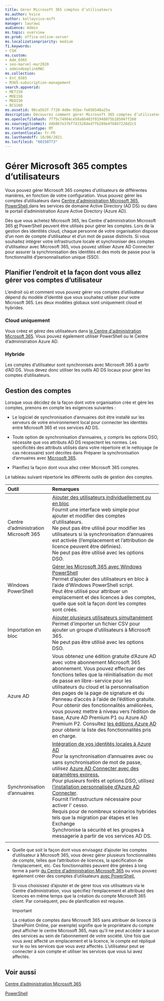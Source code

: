 ```yaml
---
title: Gérer Microsoft 365 comptes d’utilisateurs
ms.author: kvice
author: kelleyvice-msft
manager: laurawi
audience: Admin
ms.topic: overview
ms.prod: office-online-server
ms.localizationpriority: medium
f1.keywords:
- CSH
ms.custom:
- Adm_O365
- seo-marvel-mar2020
- admindeeplinkMAC
ms.collection:
- Ent_O365
- M365-subscription-management
search.appverid:
- MET150
- MOE150
- MED150
- BCS160
ms.assetid: 98ca5b3f-f720-4d8e-91be-fe656548a25a
description: Découvrez comment gérer Microsoft 365 comptes d’utilisateurs.
ms.openlocfilehash: 7f75c74984ce58a8b403f01948075b185047f260
ms.sourcegitcommit: d4b867e37bf741528ded7fb289e4f6847228d2c5
ms.translationtype: MT
ms.contentlocale: fr-FR
ms.lasthandoff: 10/06/2021
ms.locfileid: "60150773"
---
```

# <a name="manage-microsoft-365-user-accounts"></a>Gérer Microsoft 365 comptes d’utilisateurs

Vous pouvez gérer Microsoft 365 comptes d’utilisateurs de différentes manières, en fonction de votre configuration. Vous pouvez gérer les comptes d’utilisateurs dans [Centre d'administration Microsoft 365,](/admin) [PowerShell,](manage-user-accounts-and-licenses-with-microsoft-365-powershell.md)dans les services de domaine Active Directory (AD DS) ou dans le portail d’administration Azure Active Directory (Azure AD). 

Dès que vous achetez Microsoft 365, les Centre d'administration Microsoft 365 <a href="https://go.microsoft.com/fwlink/p/?linkid=2024339" target="_blank">et</a> PowerShell peuvent être utilisés pour gérer les comptes. Lors de la gestion des identités cloud, chaque personne de votre organisation dispose d’un nom de compte d’utilisateur et d’un mot de passe distincts. Si vous souhaitez intégrer votre infrastructure locale et synchroniser des comptes d’utilisateur avec Microsoft 365, vous pouvez utiliser Azure AD Connecter pour assurer la synchronisation des identités et des mots de passe pour la fonctionnalité d’personnalisation unique (SSO).
  
## <a name="plan-for-where-and-how-you-will-manage-your-user-accounts"></a>Planifier l’endroit et la façon dont vous allez gérer vos comptes d’utilisateur

L’endroit où et comment vous pouvez gérer vos comptes d’utilisateur dépend du modèle d’identité que vous souhaitez utiliser pour votre Microsoft 365. Les deux modèles globaux sont uniquement cloud et hybrides.
  
### <a name="cloud-only"></a>Cloud uniquement

Vous créez et gérez des utilisateurs dans <a href="https://go.microsoft.com/fwlink/p/?linkid=2024339" target="_blank">le Centre d'administration Microsoft 365</a>. Vous pouvez également utiliser PowerShell ou le Centre d’administration Azure AD. 
    
### <a name="hybrid"></a>Hybride

Les comptes d’utilisateur sont synchronisés avec Microsoft 365 à partir d’AD DS. Vous devez donc utiliser les outils AD DS locaux pour gérer les comptes d’utilisateurs. 
    
## <a name="managing-accounts"></a>Gestion des comptes

Lorsque vous décidez de la façon dont votre organisation crée et gère les comptes, prenons en compte les exigences suivantes :
  
- Le logiciel de synchronisation d’annuaires doit être installé sur les serveurs de votre environnement local pour connecter les identités entre Microsoft 365 et vos services AD DS.
    
- Toute option de synchronisation d’annuaires, y compris les options DSO, nécessite que vos attributs AD DS respectent les normes. Les spécificités des attributs utilisés dans votre répertoire et le nettoyage (le cas nécessaire) sont décrites dans Préparer la synchronisation d’annuaires avec [Microsoft 365](prepare-for-directory-synchronization.md). 
    
- Planifiez la façon dont vous allez créer Microsoft 365 comptes.
    
Le tableau suivant répertorie les différents outils de gestion des comptes.
    
|Outil|Remarques|
|:-----|:-----|
|Centre d’administration Microsoft 365  <br/> |[Ajouter des utilisateurs individuellement ou en bloc](../admin/add-users/add-users.md) <br/>  Fournit une interface web simple pour ajouter et modifier des comptes d’utilisateurs.  <br/>  Ne peut pas être utilisé pour modifier les utilisateurs si la synchronisation d’annuaires est activée (l’emplacement et l’attribution de licence peuvent être définies).  <br/>  Ne peut pas être utilisé avec les options DSO.  <br/> |
|Windows PowerShell  <br/> |[Gérer les Microsoft 365 avec Windows PowerShell](./manage-microsoft-365-with-microsoft-365-powershell.md) <br/>  Permet d’ajouter des utilisateurs en bloc à l’aide d’Windows PowerShell script.  <br/>  Peut être utilisé pour attribuer un emplacement et des licences à des comptes, quelle que soit la façon dont les comptes sont créés.  <br/> |
|Importation en bloc  <br/> |[Ajouter plusieurs utilisateurs simultanément](add-several-users-at-the-same-time.md) <br/>  Permet d’importer un fichier CSV pour ajouter un groupe d’utilisateurs à Microsoft 365.  <br/>  Ne peut pas être utilisé avec les options DSO.  <br/> |
|Azure AD  <br/> |Vous obtenez une édition gratuite d’Azure AD avec votre abonnement Microsoft 365 abonnement. Vous pouvez effectuer des fonctions telles que la réinitialisation du mot de passe en libre-service pour les utilisateurs du cloud et la personnalisation des pages de la page de signature et du Panneau d’accès à l’aide de l’édition gratuite. Pour obtenir des fonctionnalités améliorées, vous pouvez mettre à niveau vers l’édition de base, Azure AD Premium P1 ou Azure AD Premium P2. Consultez [les éditions Azure AD](/azure/active-directory/fundamentals/active-directory-whatis) pour obtenir la liste des fonctionnalités pris en charge.  <br/> |
|Synchronisation d’annuaires  <br/> |[Intégration de vos identités locales à Azure AD](/azure/active-directory/hybrid/whatis-hybrid-identity) <br/>  Pour la synchronisation d’annuaires avec ou sans synchronisation de mot de passe, utilisez [Azure AD Connecter avec des paramètres express.](/azure/active-directory/hybrid/how-to-connect-install-express)  <br/>  Pour plusieurs forêts et options DSO, utilisez [l’installation personnalisée d’Azure AD Connecter](/azure/active-directory/hybrid/how-to-connect-install-custom).  <br/>  Fournit l’infrastructure nécessaire pour activer l' cesso.  <br/>  Requis pour de nombreux scénarios hybrides tels que la migration par étapes et les Exchange  <br/>  Synchronise la sécurité et les groupes à messagerie à partir de vos services AD DS.  <br/> |
|||
   
- Quelle que soit la façon dont vous envisagez d’ajouter les comptes d’utilisateur à Microsoft 365, vous devez gérer plusieurs fonctionnalités de compte, telles que l’attribution de licences, la spécification de l’emplacement, etc. Ces fonctionnalités peuvent être gérées à long terme à partir <a href="https://go.microsoft.com/fwlink/p/?linkid=2024339" target="_blank">du Centre d'administration Microsoft 365</a> ou vous pouvez également créer des comptes d’utilisateurs [avec PowerShell.](./create-user-accounts-with-microsoft-365-powershell.md)
    
    Si vous choisissez d’ajouter et de gérer tous vos utilisateurs via le Centre d’administration, vous spécifiez l’emplacement et attribuez des licences en même temps que la création du compte Microsoft 365 client. Par conséquent, peu de planification est requise.
    
    > [!IMPORTANT]
    > La création de comptes dans Microsoft 365 sans attribuer de licence (à SharePoint Online, par exemple) signifie que le propriétaire du compte peut afficher le centre Microsoft 365, mais qu’il ne peut accéder à aucun des services au sein de l’abonnement de votre société. Une fois que vous avez affecté un emplacement et la licence, le compte est répliqué sur le ou les services que vous avez affectés. L’utilisateur peut se connecter à son compte et utiliser les services que vous lui avez affectés. 
  
## <a name="see-also"></a>Voir aussi

[Centre d’administration Microsoft 365](/admin)

[PowerShell](manage-user-accounts-and-licenses-with-microsoft-365-powershell.md)